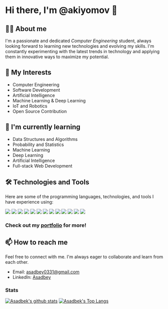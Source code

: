 # Hi there, I'm @akiyomov 👋

## :man_technologist: About me
I'm a passionate and dedicated *Computer Engineering* student, always looking forward to learning new technologies and evolving my skills. I'm constantly experimenting with the latest trends in technology and applying them in innovative ways to maximize my potential.

## 👀 My Interests
- Computer Engineering
- Software Development
- Artificial Intelligence
- Machine Learning & Deep Learning
- IoT and Robotics
- Open Source Contribution

## 🌱 I'm currently learning
- Data Structures and Algorithms
- Probability and Statistics
- Machine Learning
- Deep Learning
- Artificial Intelligence
- Full-stack Web Development

## :hammer_and_wrench: Technologies and Tools
Here are some of the programming languages, technologies, and tools I have experience using:

![](https://img.shields.io/badge/Code-Python-informational?style=flat&logo=python&logoColor=white&color=5586e9)
![](https://img.shields.io/badge/Code-Java-informational?style=flat&logo=java&logoColor=white&color=5586e9)
![](https://img.shields.io/badge/Framework-TensorFlow-informational?style=flat&logo=tensorflow&logoColor=white&color=5586e9)
![](https://img.shields.io/badge/Framework-Keras-informational?style=flat&logo=keras&logoColor=white&color=5586e9)
![](https://img.shields.io/badge/Framework-PyTorch-informational?style=flat&logo=pytorch&logoColor=white&color=5586e9)
![](https://img.shields.io/badge/Framework-Django-informational?style=flat&logo=django&logoColor=white&color=5586e9)
![](https://img.shields.io/badge/Framework-Flask-informational?style=flat&logo=flask&logoColor=white&color=5586e9)
![](https://img.shields.io/badge/Tools-DigitalOcean-informational?style=flat&logo=digitalocean&logoColor=white&color=5586e9)
![](https://img.shields.io/badge/Tools-AWS-informational?style=flat&logo=amazonaws&logoColor=white&color=5586e9)
![](https://img.shields.io/badge/Tools-PostgreSQL-informational?style=flat&logo=postgresql&logoColor=white&color=5586e9)
![](https://img.shields.io/badge/Tools-Git-informational?style=flat&logo=git&logoColor=white&color=5586e9)
![](https://img.shields.io/badge/Tools-GitHub-informational?style=flat&logo=github&logoColor=white&color=5586e9)
![](https://img.shields.io/badge/Tools-Jupyter-informational?style=flat&logo=jupyter&logoColor=white&color=5586e9)

### Check out my [portfolio](https://akiyomov.github.io/) for more!

## 📫 How to reach me
Feel free to connect with me. I'm always eager to collaborate and learn from each other. 

- Email: asadbey0331@gmail.com
- LinkedIn: [Asadbey](https://www.linkedin.com/in/asadbey/)
### Stats
[![Asadbek's github stats](https://github-readme-stats.vercel.app/api?username=akiyomov&hide=stars&count_private=true&show_icons=true&include_all_commits=true&theme=vue-dark )](https://github.com/anuraghazra/github-readme-stats)
[![Asadbek's Top Langs](https://github-readme-stats.vercel.app/api/top-langs/?username=akiyomov&layout=compact&theme=vue-dark)](https://github.com/anuraghazra/github-readme-stats)
<!---
akiyomov/akiyomov is a ✨ special ✨ repository because its `README.md` (this file) appears on your GitHub profile.
You can click the Preview link to take a look at your changes.
--->
